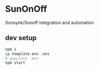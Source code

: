 # SunOnOff

Sunsynk/Sonoff integration and automation

## dev setup

```bash
npm i
cp template.env .env
# populate .env
npm start
```

